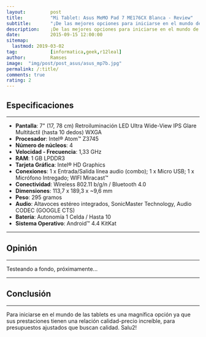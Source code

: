 ```yaml
---
layout:     	post
title:      	"Mi Tablet: Asus MeMO Pad 7 ME176CX Blanca - Review"
subtitle:   	"¡De las mejores opciones para iniciarse en el mundo de las tablets!"
description:	¡De las mejores opciones para iniciarse en el mundo de las tablets!
date:       	2015-09-15 12:00:00
sitemap:
  lastmod: 2019-03-02
tag:			[informatica,geek,r12leal]
author:     	Ramses
image: 	"img/post/post_asus/asus_mp7b.jpg"
permalink: /:title/
comments: true
rating: 2
---
```

<h2 class="section-heading">Especificaciones</h2>
<hr />
<ul class="ulposts">
  <li><strong>Pantalla</strong>:	7" (17, 78 cm) Retroiluminación LED Ultra Wide-View IPS Glare Multitáctil (hasta 10 dedos) WXGA</li>
  <li><strong>Procesador</strong>:	Intel® Atom™ Z3745</li>
  <li><strong>Número de núcleos</strong>:	4</li>
  <li><strong>Velocidad - Frecuencia</strong>:	1,33 GHz</li>
  <li><strong>RAM</strong>:	1 GB LPDDR3</li>
  <li><strong>Tarjeta Gráfica</strong>:	Intel® HD Graphics</li>
  <li><strong>Conexiones</strong>:	1 x Entrada/Salida línea audio (combo); 1 x Micro USB; 1 x Micrófono Intregado; WIFI Miracast™</li>
  <li><strong>Conectividad</strong>: Wireless	802.11 b/g/n / Bluetooth 4.0</li>
  <li><strong>Dimensiones</strong>:	113,7 x 189,3 x ~9,6 mm</li>
  <li><strong>Peso</strong>:	295 gramos</li>
  <li><strong>Audio</strong>:	Altavoces estéreo integrados, SonicMaster Technology, Audio CODEC (GOOGLE CTS)</li>
  <li><strong>Batería</strong>: Autonomía	1 Celda / Hasta 10</li>
  <li><strong>Sistema Operativo</strong>:	Android™ 4.4 KitKat</li>
</ul>
<hr />
<h2 class="section-heading">Opinión</h2>
<hr />
<p>Testeando a fondo, próximamente...</p>
<hr />
<h2 class="section-heading">Conclusión</h2>
<hr />
<p>Para iniciarse en el mundo de las tablets es una magnífica opción ya que sus prestaciones tienen una relación calidad-precio increíble, para presupuestos ajustados que buscan calidad. Salu2!</p>
